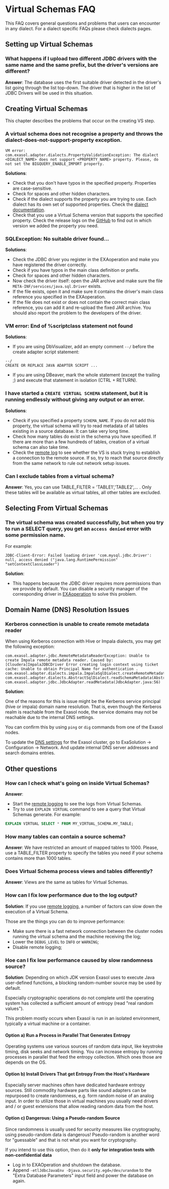 # Virtual Schemas FAQ

This FAQ covers general questions and problems that users can encounter in any dialect. For a dialect specific FAQs please check dialects pages.

## Setting up Virtual Schemas

### What happens if I upload two different JDBC drivers with the same name and the same prefix, but the driver's versions are different?

**Answer**: The database uses the first suitable driver detected in the driver's list going through the list top-down. The driver that is higher in the list of JDBC Drivers will be used in this situation.

## Creating Virtual Schemas

This chapter describes the problems that occur on the creating VS step.

### A virtual schema does not recognise a property and throws the dialect-does-not-support-property exception.

```
VM error:
com.exasol.adapter.dialects.PropertyValidationException: The dialect <DIALECT_NAME> does not support <PROPERTY_NAME> property. Please, do not set the BIGQUERY_ENABLE_IMPORT property.
```

**Solutions**:

- Check that you don't have typos in the specified property. Properties are case-sensitive.
- Check for spaces and other hidden characters.
- Check if the dialect supports the property you are trying to use. Each dialect has its own set of supported properties. Check the [dialect documentation][dialects].
- Check that you use a Virtual Schema version that supports the specified property. Check the release logs on the [GitHub][dialects] to find out in which version we added the property you need.

### SQLException: No suitable driver found...

**Solutions**:

- Check the JDBC driver you register in the EXAoperation and make you have registered the driver correctly.
- Check if you have typos in the main class definition or prefix.
- Check for spaces and other hidden characters.
- Now check the driver itself: open the JAR archive and make sure the file `META-INF/services/java.sql.Driver` exists.
- If the file exists, open it and make sure it contains the driver's main class reference you specified in the EXAoperation.
- If the file does not exist or does not contain the correct main class reference, you can add it and re-upload the fixed JAR archive. You should also report the problem to the developers of the driver.

### VM error: End of %scriptclass statement not found

**Solutions**:

- If you are using DbVisualizer, add an empty comment `--/` before the create adapter script statement:

```
--/
CREATE OR REPLACE JAVA ADAPTER SCRIPT ...
```

- If you are using DBeaver, mark the whole statement (except the trailing ;) and execute that statement in isolation (CTRL + RETURN).

### I have started a `CREATE VIRTUAL SCHEMA` statement, but it is running endlessly without giving any output or an error.

**Solutions**:

- Check if you specified a property `SCHEMA_NAME`. If you do not add this property, the virtual schema will try to read metadata of all tables existing in a source database. It can take very long time.
- Check how many tables do exist in the schema you have specified. If there are more than a few hundreds of tables, creation of a virtual schema can also take time.
- Check the [remote log][remote-log] to see whether the VS is stuck trying to establish a connection to the remote source. If so, try to reach that source directly from the same network to rule out network setup issues.

### Can I exclude tables from a virtual schema?

**Answer**: Yes, you can use TABLE_FILTER = 'TABLE1','TABLE2',... . Only these tables will be available as virtual tables, all other tables are excluded.

## Selecting From Virtual Schemas

### The virtual schema was created successfully, but when you try to run a SELECT query, you get an `access denied` error with some permission name.

For example:

``` 
JDBC-Client-Error: Failed loading driver 'com.mysql.jdbc.Driver': null, access denied ("java.lang.RuntimePermission" "setContextClassLoader")
```

**Solution**:

- This happens because the JDBC driver requires more permissions than we provide by default. You can disable a security manager of the corresponding driver in [EXAoperation][exaoperation-drivers] to solve this problem.

## Domain Name (DNS) Resolution Issues

### Kerberos connection is unable to create remote metadata reader

When using Kerberos connection with Hive or Impala dialects, you may get the following exception:

```
com.exasol.adapter.jdbc.RemoteMetadataReaderException: Unable to create Impala remote metadata reader. Caused by: [Cloudera]ImpalaJDBCDriver Error creating login context using ticket cache: Unable to obtain Principal Name for authentication .
com.exasol.adapter.dialects.impala.ImpalaSqlDialect.createRemoteMetadataReader(ImpalaSqlDialect.java:127)
com.exasol.adapter.dialects.AbstractSqlDialect.readSchemaMetadata(AbstractSqlDialect.java:138)
com.exasol.adapter.jdbc.JdbcAdapter.readMetadata(JdbcAdapter.java:56)
```

**Solution**:

One of the reasons for this is issue might be the Kerberos service principal (hive or impala) domain name resolution. That is, even though the Kerberos realm is reachable from the Exasol node, the service domains may not be reachable due to the internal DNS settings.

You can confirm this by using `ping` or `dig` commands from one of the Exasol nodes.

To update the [DNS settings][exasol-network] for the Exasol cluster, go to ExaSolution &rarr; Configuration &rarr; Network. And update internal DNS server addresses and search domains entries.

## Other questions

### How can I check what's going on inside Virtual Schemas?

**Answer**:

- Start the [remote logging][remote-log] to see the logs from Virtual Schemas.
- Try to use `EXPLAIN VIRTUAL` command to see a query that Virtual Schemas generate. For example:

```sql
EXPLAIN VIRTUAL SELECT * FROM MY_VIRTUAL_SCHEMA.MY_TABLE;
```

### How many tables can contain a source schema?

**Answer**: We have restricted an amount of mapped tables to 1000. Please, use a TABLE_FILTER property to specify the tables you need if your schema contains more than 1000 tables.

### Does Virtual Schema process views and tables differently?

**Answer**: Views are the same as tables for Virtual Schemas.

### How can I fix low performance due to the log output?

**Solution**: If you use [remote logging][remove-logging], a number of factors can slow down the execution of a Virtual Schema.

Those are the things you can do to improve performance:

* Make sure there is a fast network connection between the cluster nodes running the virtual schema and the machine receiving the log;
* Lower the `DEBUG_LEVEL` to `INFO` or `WARNING`;
* Disable remote logging;

### Hoe can I fix low performance caused by slow randomness source?

**Solution**: Depending on which JDK version Exasol uses to execute Java user-defined functions, a blocking random-number source may be used by default.

Especially cryptographic operations do not complete until the operating system has collected a sufficient amount of entropy (read "real random values").

This problem mostly occurs when Exasol is run in an isolated environment, typically a virtual machine or a container.

#### Option a) Run a Process in Parallel That Generates Entropy

Operating systems use various sources of random data input, like keystroke timing, disk seeks and network timing. You can increase entropy by running processes in parallel that feed the entropy collection. Which ones those are depends on the OS.

#### Option b) Install Drivers That get Entropy From the Host's Hardware

Especially server machines often have dedicated hardware entropy sources. Still commodity hardware parts like sound adapters can be repurposed to create randomness, e.g. form random noise of an analog input.
In order to utilize those in virtual machines you usually need drivers and / or guest extensions that allow reading random data from the host.

#### Option c) Dangerous: Using a Pseudo-random Source

Since randomness is usually used for security measures like cryptography, using pseudo-random data is dangerous! Pseudo-random is another word for "guessable" and that is not what you want for cryptography.

If you intend to use this option, then do it **only for integration tests with non-confidential data**

* Log in to EXAOperation and shutdown the database.
* Append `-etlJdbcJavaEnv -Djava.security.egd=/dev/urandom` to the "Extra Database Parameters" input field and power the database on again.

[dialects]: dialects.md
[github-releases]: https://github.com/exasol/virtual-schemas/releases
[exaoperation-drivers]: https://docs.exasol.com/6.1/administration/on-premise/manage_software/manage_jdbc.htm
[remote-log]: https://docs.exasol.com/database_concepts/virtual_schema/logging.htm
[exasol-network]: https://docs.exasol.com/administration/on-premise/manage_network/configure_network_access.htm
[remove-logging]: https://github.com/exasol/virtual-schema-common-jdbc/blob/main/doc/development/remote_logging.md